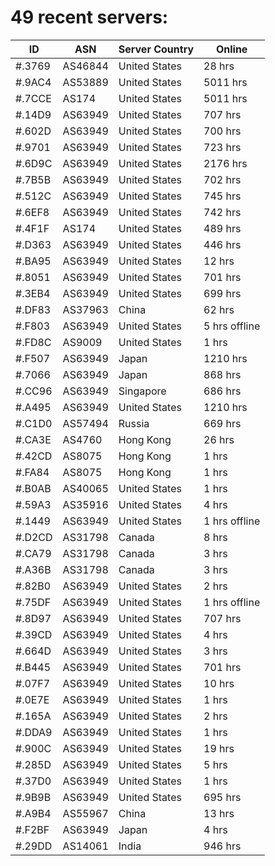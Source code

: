 # 49 recent servers:

| ID | ASN | Server Country | Online |
| ------ | ------ | ------ | ------ |
| #.3769 | AS46844 | United States | 28 hrs |
| #.9AC4 | AS53889 | United States | 5011 hrs |
| #.7CCE | AS174 | United States | 5011 hrs |
| #.14D9 | AS63949 | United States | 707 hrs |
| #.602D | AS63949 | United States | 700 hrs |
| #.9701 | AS63949 | United States | 723 hrs |
| #.6D9C | AS63949 | United States | 2176 hrs |
| #.7B5B | AS63949 | United States | 702 hrs |
| #.512C | AS63949 | United States | 745 hrs |
| #.6EF8 | AS63949 | United States | 742 hrs |
| #.4F1F | AS174 | United States | 489 hrs |
| #.D363 | AS63949 | United States | 446 hrs |
| #.BA95 | AS63949 | United States | 12 hrs |
| #.8051 | AS63949 | United States | 701 hrs |
| #.3EB4 | AS63949 | United States | 699 hrs |
| #.DF83 | AS37963 | China | 62 hrs |
| #.F803 | AS63949 | United States | 5 hrs offline |
| #.FD8C | AS9009 | United States | 1 hrs |
| #.F507 | AS63949 | Japan | 1210 hrs |
| #.7066 | AS63949 | Japan | 868 hrs |
| #.CC96 | AS63949 | Singapore | 686 hrs |
| #.A495 | AS63949 | United States | 1210 hrs |
| #.C1D0 | AS57494 | Russia | 669 hrs |
| #.CA3E | AS4760 | Hong Kong | 26 hrs |
| #.42CD | AS8075 | Hong Kong | 1 hrs |
| #.FA84 | AS8075 | Hong Kong | 1 hrs |
| #.B0AB | AS40065 | United States | 1 hrs |
| #.59A3 | AS35916 | United States | 4 hrs |
| #.1449 | AS63949 | United States | 1 hrs offline |
| #.D2CD | AS31798 | Canada | 8 hrs |
| #.CA79 | AS31798 | Canada | 3 hrs |
| #.A36B | AS31798 | Canada | 3 hrs |
| #.82B0 | AS63949 | United States | 2 hrs |
| #.75DF | AS63949 | United States | 1 hrs offline |
| #.8D97 | AS63949 | United States | 707 hrs |
| #.39CD | AS63949 | United States | 4 hrs |
| #.664D | AS63949 | United States | 3 hrs |
| #.B445 | AS63949 | United States | 701 hrs |
| #.07F7 | AS63949 | United States | 10 hrs |
| #.0E7E | AS63949 | United States | 1 hrs |
| #.165A | AS63949 | United States | 2 hrs |
| #.DDA9 | AS63949 | United States | 1 hrs |
| #.900C | AS63949 | United States | 19 hrs |
| #.285D | AS63949 | United States | 5 hrs |
| #.37D0 | AS63949 | United States | 1 hrs |
| #.9B9B | AS63949 | United States | 695 hrs |
| #.A9B4 | AS55967 | China | 13 hrs |
| #.F2BF | AS63949 | Japan | 4 hrs |
| #.29DD | AS14061 | India | 946 hrs |

